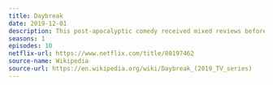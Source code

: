 ```yaml
---
title: Daybreak
date: 2019-12-01
description: This post-apocalyptic comedy received mixed reviews before being cancelled. 
seasons: 1
episodes: 10
netflix-url: https://www.netflix.com/title/80197462
source-name: Wikipedia  
source-url: https://en.wikipedia.org/wiki/Daybreak_(2019_TV_series)
---
```



